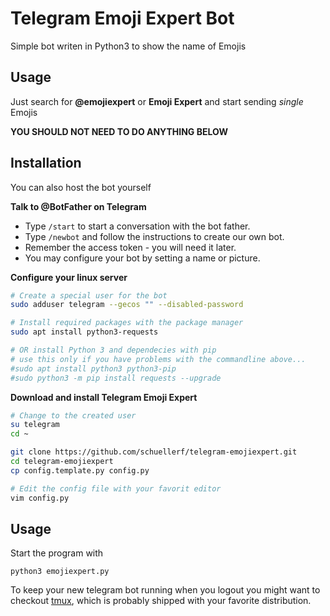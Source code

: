 # Telegram Emoji Expert Bot

Simple bot writen in Python3 to show the name of Emojis

## Usage
Just search for **@emojiexpert** or **Emoji Expert** and start sending _single_ Emojis

**YOU SHOULD NOT NEED TO DO ANYTHING BELOW**

## Installation
You can also host the bot yourself

**Talk to @BotFather on Telegram**
- Type `/start` to start a conversation with the bot father.
- Type `/newbot` and follow the instructions to create our own bot.
- Remember the access token - you will need it later.
- You may configure your bot by setting a name or picture.

**Configure your linux server**

```sh
# Create a special user for the bot
sudo adduser telegram --gecos "" --disabled-password

# Install required packages with the package manager
sudo apt install python3-requests

# OR install Python 3 and dependecies with pip
# use this only if you have problems with the commandline above...
#sudo apt install python3 python3-pip
#sudo python3 -m pip install requests --upgrade
```

**Download and install Telegram Emoji Expert**

```sh
# Change to the created user
su telegram
cd ~

git clone https://github.com/schuellerf/telegram-emojiexpert.git
cd telegram-emojiexpert
cp config.template.py config.py

# Edit the config file with your favorit editor
vim config.py
```

## Usage
Start the program with
```
python3 emojiexpert.py
```

To keep your new telegram bot running when you logout you might want to checkout [tmux](https://tmux.github.io/), which is probably shipped with your favorite distribution.

